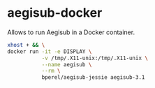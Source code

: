 # aegisub-docker

Allows to run Aegisub in a Docker container.

```bash
xhost + && \
docker run -it -e DISPLAY \
           -v /tmp/.X11-unix:/tmp/.X11-unix \
           --name aegisub \
           --rm \
           bperel/aegisub-jessie aegisub-3.1
```
